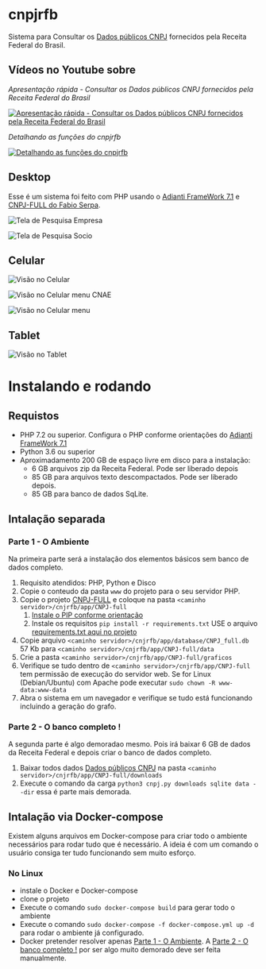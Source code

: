 # cnpjrfb
Sistema para Consultar os [Dados públicos CNPJ](https://receita.economia.gov.br/orientacao/tributaria/cadastros/cadastro-nacional-de-pessoas-juridicas-cnpj/dados-publicos-cnpj) fornecidos pela Receita Federal do Brasil.

## Vídeos no Youtube sobre

*Apresentação rápida - Consultar os Dados públicos CNPJ fornecidos pela Receita Federal do Brasil*

[![Apresentação rápida - Consultar os Dados públicos CNPJ fornecidos pela Receita Federal do Brasil](http://img.youtube.com/vi/jgnj-rcs5WE/0.jpg)](http://www.youtube.com/watch?v=jgnj-rcs5WE "Apresentação rápida - Consultar os Dados públicos CNPJ fornecidos pela Receita Federal do Brasil")

*Detalhando as funções do cnpjrfb*

[![Detalhando as funções do cnpjrfb](http://img.youtube.com/vi/p0vgvzox-BM/0.jpg)](http://www.youtube.com/watch?v=p0vgvzox-BM "Detalhando as funções do cnpjrfb")


## Desktop
Esse é um sistema foi feito com PHP usando o [Adianti FrameWork 7.1](https://www.adianti.com.br/framework) e [CNPJ-FULL do Fabio Serpa](https://github.com/fabioserpa/CNPJ-full).

![Tela de Pesquisa Empresa](www/cnpjrfb/app/images/tela_pesquisa_empresa.png?raw=true "Tela de Pesquisa Empresa")

![Tela de Pesquisa Socio](www/cnpjrfb/app/images/tela_pesquisa_socio.png?raw=true "Tela de Pesquisa Socio")

## Celular
![Visão no Celular](www/cnpjrfb/app/images/celular_empresa_visao.png?raw=true "Visão no Celular")

![Visão no Celular menu CNAE](www/cnpjrfb/app/images/celular_empresa_pesquisa.png?raw=true "Visão no Celular menu CNAE")

![Visão no Celular menu](www/cnpjrfb/app/images/celular_menu.png?raw=true "Visão no Celular menu")

## Tablet

![Visão no Tablet](www/cnpjrfb/app/images/tablet.png?raw=true "Visão no Tablet")

# Instalando e rodando

## Requistos
* PHP 7.2 ou superior. Configura o PHP conforme orientações do [Adianti FrameWork 7.1](https://www.adianti.com.br/framework-quickstart)
* Python 3.6 ou superior
* Aproximadamento 200 GB de espaço livre em disco para a instalação:
    * 6 GB arquivos zip da Receita Federal. Pode ser liberado depois
    * 85 GB para arquivos texto descompactados. Pode ser liberado depois.
    * 85 GB para banco de dados SqLite.

## Intalação separada

### Parte 1 - O Ambiente
Na primeira parte será a instalação dos elementos básicos sem banco de dados completo.

1. Requisito atendidos: PHP, Python e Disco
1. Copie o conteudo da pasta `www` do projeto para o seu servidor PHP.
1. Copie o projeto [CNPJ-FULL](https://github.com/fabioserpa/CNPJ-full) e coloque na pasta `<caminho servidor>/cnjrfb/app/CNPJ-full`
    1. [Instale o PIP conforme orientação](https://github.com/fabioserpa/CNPJ-full#gerenciador-de-pacotes-do-python-pip)
    1. Instale os requisitos `pip install -r requirements.txt` USE o arquivo [requirements.txt aqui no projeto](https://github.com/bjverde/cnpjrfb/blob/master/requirements.txt)
1. Copie arquivo `<caminho servidor>/cnjrfb/app/database/CNPJ_full.db` 57 Kb para `<caminho servidor>/cnjrfb/app/CNPJ-full/data`
1. Crie a pasta `<caminho servidor>/cnjrfb/app/CNPJ-full/graficos`
1. Verifique se tudo dentro de `<caminho servidor>/cnjrfb/app/CNPJ-full` tem permissão de execução do servidor web. Se for Linux (Debian/Ubuntu) com Apache pode executar `sudo chown -R www-data:www-data`
1. Abra o sistema em um navegador e verifique se tudo está funcionando incluindo a geração do grafo.

### Parte 2 - O banco completo !
A segunda parte é algo demoradao mesmo. Pois irá baixar 6 GB de dados da Receita Federal e depois criar o banco de dados completo.

1. Baixar todos dados [Dados públicos CNPJ](https://receita.economia.gov.br/orientacao/tributaria/cadastros/cadastro-nacional-de-pessoas-juridicas-cnpj/dados-publicos-cnpj) na pasta `<caminho servidor>/cnjrfb/app/CNPJ-full/downloads`
1. Execute o comando da carga `python3 cnpj.py downloads sqlite data --dir` essa é parte mais demorada.


## Intalação via Docker-compose
Existem alguns arquivos em Docker-compose para criar todo o ambiente necessários para rodar tudo que é necessário. A ideia é com um comando o usuário consiga ter tudo funcionando sem muito esforço.

### No Linux
* instale o Docker e Docker-compose 
* clone o projeto
* Execute o comando `sudo docker-compose build` para gerar todo o ambiente
* Execute o comando `sudo docker-compose -f docker-compose.yml up -d` para rodar o ambiente já configurado.
* Docker pretender resolver apenas [Parte 1 - O Ambiente](#parte-1---o-ambiente). A [Parte 2 - O banco completo !](#parte-2---o-banco-completo-) por ser algo muito demorado deve ser feita manualmente.
